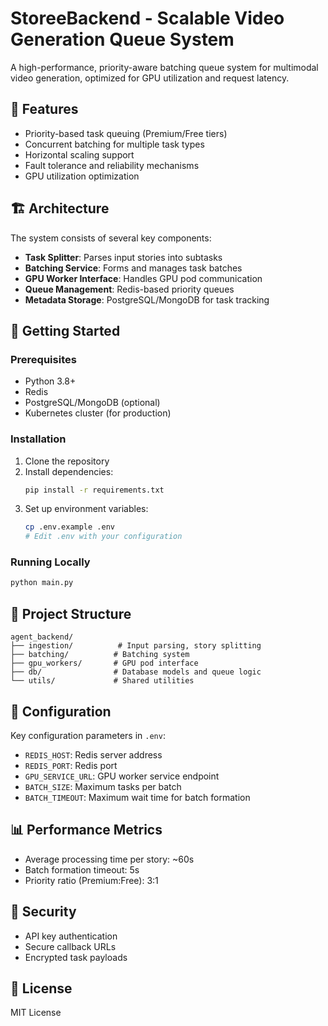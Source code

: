 # StoreeBackend - Scalable Video Generation Queue System

A high-performance, priority-aware batching queue system for multimodal video generation, optimized for GPU utilization and request latency.

## 🎯 Features

- Priority-based task queuing (Premium/Free tiers)
- Concurrent batching for multiple task types
- Horizontal scaling support
- Fault tolerance and reliability mechanisms
- GPU utilization optimization

## 🏗️ Architecture

The system consists of several key components:

- **Task Splitter**: Parses input stories into subtasks
- **Batching Service**: Forms and manages task batches
- **GPU Worker Interface**: Handles GPU pod communication
- **Queue Management**: Redis-based priority queues
- **Metadata Storage**: PostgreSQL/MongoDB for task tracking

## 🚀 Getting Started

### Prerequisites

- Python 3.8+
- Redis
- PostgreSQL/MongoDB (optional)
- Kubernetes cluster (for production)

### Installation

1. Clone the repository
2. Install dependencies:
   ```bash
   pip install -r requirements.txt
   ```
3. Set up environment variables:
   ```bash
   cp .env.example .env
   # Edit .env with your configuration
   ```

### Running Locally

```bash
python main.py
```

## 📁 Project Structure

```
agent_backend/
├── ingestion/          # Input parsing, story splitting
├── batching/          # Batching system
├── gpu_workers/       # GPU pod interface
├── db/                # Database models and queue logic
└── utils/             # Shared utilities
```

## 🔧 Configuration

Key configuration parameters in `.env`:

- `REDIS_HOST`: Redis server address
- `REDIS_PORT`: Redis port
- `GPU_SERVICE_URL`: GPU worker service endpoint
- `BATCH_SIZE`: Maximum tasks per batch
- `BATCH_TIMEOUT`: Maximum wait time for batch formation

## 📊 Performance Metrics

- Average processing time per story: ~60s
- Batch formation timeout: 5s
- Priority ratio (Premium:Free): 3:1

## 🔐 Security

- API key authentication
- Secure callback URLs
- Encrypted task payloads

## 📝 License

MIT License